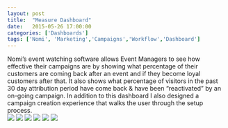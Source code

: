 ```yaml
---
layout: post
title:  "Measure Dashboard"
date:   2015-05-26 17:00:00
categories: ['Dashboards']
tags: ['Nomi', 'Marketing','Campaigns','Workflow','Dashboard']
---
```


<div class="text-block">
Nomi’s event watching software allows Event Managers to see how effective their campaigns are by showing what percentage of their customers are coming back after an event and if they become loyal customers after that. It also shows what percentage of visitors in the past 30 day attribution period  have come back &amp; have been “reactivated” by an on-going campaign. In addition to this dashboard I also designed a campaign creation experience that walks the user through the setup process.
</div>

<div class="images">
	<img src="{{ base.url }}/images/Nomi/Measure-00.png" />
	<img src="{{ base.url }}/images/Nomi/Measure-01.png" />
	<img src="{{ base.url }}/images/Nomi/Measure-02.png" />
	<img src="{{ base.url }}/images/Nomi/Measure-03.png" />
	<img src="{{ base.url }}/images/Nomi/Measure-04.png" />
	<img src="{{ base.url }}/images/Nomi/Measure-05.png" />
</div>

[jekyll-gh]: https://github.com/jekyll/jekyll
[jekyll]:    http://jekyllrb.com
